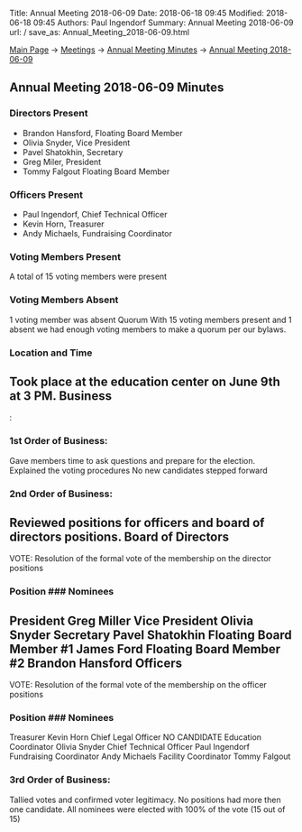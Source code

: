 Title: Annual Meeting 2018-06-09
Date: 2018-06-18 09:45
Modified: 2018-06-18 09:45
Authors: Paul Ingendorf
Summary: Annual Meeting 2018-06-09
url: /
save_as: Annual_Meeting_2018-06-09.html

[Main Page](index.html) -\> [Meetings](Meetings.html)
-\> [Annual Meeting Minutes](Annual_Meeting_Minutes.html) -\>
[Annual Meeting 2018-06-09](Annual_Meeting_2018-06-09.html)

Annual Meeting 2018-06-09 Minutes
-----------------------------
### Directors Present
-   Brandon Hansford, Floating Board Member
-   Olivia Snyder, Vice President
-   Pavel Shatokhin, Secretary
-   Greg Miler, President 
-   Tommy Falgout Floating Board Member
### Officers Present
-   Paul Ingendorf, Chief Technical Officer
-   Kevin Horn, Treasurer
-   Andy Michaels, Fundraising Coordinator
### Voting Members Present
A total of 15 voting members were present
### Voting Members Absent
1 voting member was absent
Quorum
With 15 voting members present and 1 absent we had enough voting members to make a quorum per our bylaws.
### Location and Time
Took place at the education center on June 9th at 3 PM.
Business
--------
:
### 1st Order of Business:
Gave members time to ask questions and prepare for the election. Explained the voting procedures
No new candidates stepped forward
### 2nd Order of Business:
Reviewed positions for officers and board of directors positions.
Board of Directors
--------
VOTE: Resolution of the formal vote of the membership on the director positions
### Position ### Nominees
President   Greg Miller
Vice President  Olivia Snyder
Secretary   Pavel Shatokhin
Floating Board Member #1    James Ford
Floating Board Member #2    Brandon Hansford
Officers
--------
VOTE: Resolution of the formal vote of the membership on the officer positions
### Position ### Nominees
Treasurer   Kevin Horn
Chief Legal Officer     NO CANDIDATE
Education Coordinator       Olivia Snyder
Chief Technical Officer     Paul Ingendorf
Fundraising Coordinator     Andy Michaels
Facility Coordinator        Tommy Falgout
### 3rd Order of Business:
Tallied votes and confirmed voter legitimacy. No positions had more then one candidate. All nominees were elected with 100% of the vote (15 out of 15)



